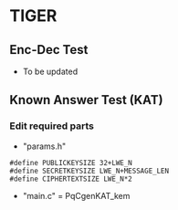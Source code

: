 # TIGER
## Enc-Dec Test
- To be updated

## Known Answer Test (KAT)
### Edit required parts
- "params.h"
```
#define PUBLICKEYSIZE 32+LWE_N
#define SECRETKEYSIZE LWE_N+MESSAGE_LEN
#define CIPHERTEXTSIZE LWE_N*2 
```

- "main.c" = PqCgenKAT_kem 
